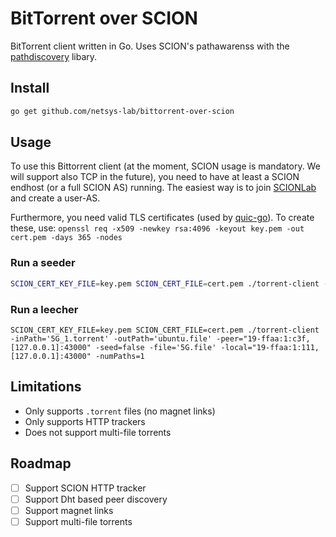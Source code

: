 # BitTorrent over SCION

BitTorrent client written in Go. Uses SCION's pathawarenss with the [pathdiscovery](https://github.com/netsys-lab/scion-path-discovery) libary.

## Install

```sh
go get github.com/netsys-lab/bittorrent-over-scion
```

## Usage
To use this Bittorrent client (at the moment, SCION usage is mandatory. We will support also TCP in the future), you need to have at least a SCION endhost (or a full SCION AS) running. The easiest way is to join [SCIONLab](https://www.scionlab.org/) and create a user-AS. 

Furthermore, you need valid TLS certificates (used by [quic-go](https://github.com/lucas-clemente/quic-go)). To create these, use:
`openssl req -x509 -newkey rsa:4096 -keyout key.pem -out cert.pem -days 365 -nodes`


### Run a seeder
```sh
SCION_CERT_KEY_FILE=key.pem SCION_CERT_FILE=cert.pem ./torrent-client -inPath='5G_1.torrent' -outPath='5G.file' -peer="19-ffaa:1:111,[127.0.0.1]:43000" -seed=true -file=5G.file -local="19-ffaa:1:000,[127.0.0.1]:46000" -numPaths=1
```

### Run a leecher
```
SCION_CERT_KEY_FILE=key.pem SCION_CERT_FILE=cert.pem ./torrent-client -inPath='5G_1.torrent' -outPath='ubuntu.file' -peer="19-ffaa:1:c3f,[127.0.0.1]:43000" -seed=false -file='5G.file' -local="19-ffaa:1:111,[127.0.0.1]:43000" -numPaths=1
```

## Limitations
* Only supports `.torrent` files (no magnet links)
* Only supports HTTP trackers
* Does not support multi-file torrents

## Roadmap
- [ ] Support SCION HTTP tracker
- [ ] Support Dht based peer discovery
- [ ] Support magnet links
- [ ] Support multi-file torrents
